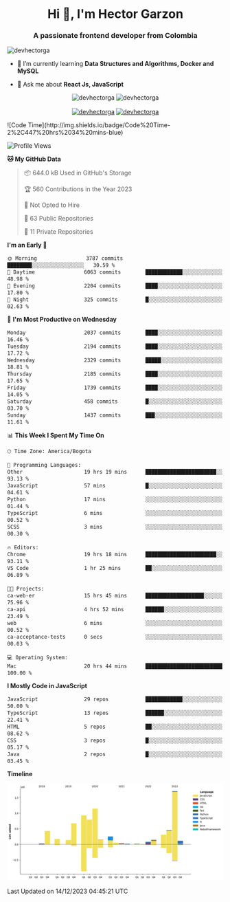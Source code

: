 <h1 align="center">Hi 👋, I'm Hector Garzon</h1>
<h3 align="center">A passionate frontend developer from Colombia</h3>

<p align="left"> <img src="https://komarev.com/ghpvc/?username=devhectorga" alt="devhectorga" /> </p>

- 🌱 I’m currently learning **Data Structures and Algorithms, Docker and MySQL**

- 💬 Ask me about **React Js, JavaScript**

<p align="center"> <img src="https://github-readme-stats.vercel.app/api?username=devhectorga&count_private=true&show_icons=true" alt="devhectorga" /> <img src="https://github-readme-stats.vercel.app/api/top-langs/?username=devhectorga&layout=compact" alt="devhectorga" /></p>

<p align="center">
<a href="https://twitter.com/devhectorga" target="blank"><img align="center" src="https://cdn.jsdelivr.net/npm/simple-icons@3.0.1/icons/twitter.svg" alt="devhectorga" height="20" width="20" /></a>
<a href="https://linkedin.com/in/devhectorga" target="blank"><img align="center" src="https://cdn.jsdelivr.net/npm/simple-icons@3.0.1/icons/linkedin.svg" alt="devhectorga" height="20" width="20" /></a>
</p>
<!--START_SECTION:waka-->
![Code Time](http://img.shields.io/badge/Code%20Time-2%2C447%20hrs%2034%20mins-blue)

![Profile Views](http://img.shields.io/badge/Profile%20Views-0-blue)

**🐱 My GitHub Data** 

> 📦 644.0 kB Used in GitHub's Storage 
 > 
> 🏆 560 Contributions in the Year 2023
 > 
> 🚫 Not Opted to Hire
 > 
> 📜 63 Public Repositories 
 > 
> 🔑 11 Private Repositories 
 > 
**I'm an Early 🐤** 

```text
🌞 Morning                3787 commits        ████████░░░░░░░░░░░░░░░░░   30.59 % 
🌆 Daytime                6063 commits        ████████████░░░░░░░░░░░░░   48.98 % 
🌃 Evening                2204 commits        ████░░░░░░░░░░░░░░░░░░░░░   17.80 % 
🌙 Night                  325 commits         █░░░░░░░░░░░░░░░░░░░░░░░░   02.63 % 
```
📅 **I'm Most Productive on Wednesday** 

```text
Monday                   2037 commits        ████░░░░░░░░░░░░░░░░░░░░░   16.46 % 
Tuesday                  2194 commits        ████░░░░░░░░░░░░░░░░░░░░░   17.72 % 
Wednesday                2329 commits        █████░░░░░░░░░░░░░░░░░░░░   18.81 % 
Thursday                 2185 commits        ████░░░░░░░░░░░░░░░░░░░░░   17.65 % 
Friday                   1739 commits        ████░░░░░░░░░░░░░░░░░░░░░   14.05 % 
Saturday                 458 commits         █░░░░░░░░░░░░░░░░░░░░░░░░   03.70 % 
Sunday                   1437 commits        ███░░░░░░░░░░░░░░░░░░░░░░   11.61 % 
```


📊 **This Week I Spent My Time On** 

```text
🕑︎ Time Zone: America/Bogota

💬 Programming Languages: 
Other                    19 hrs 19 mins      ███████████████████████░░   93.13 % 
JavaScript               57 mins             █░░░░░░░░░░░░░░░░░░░░░░░░   04.61 % 
Python                   17 mins             ░░░░░░░░░░░░░░░░░░░░░░░░░   01.44 % 
TypeScript               6 mins              ░░░░░░░░░░░░░░░░░░░░░░░░░   00.52 % 
SCSS                     3 mins              ░░░░░░░░░░░░░░░░░░░░░░░░░   00.30 % 

🔥 Editors: 
Chrome                   19 hrs 18 mins      ███████████████████████░░   93.11 % 
VS Code                  1 hr 25 mins        ██░░░░░░░░░░░░░░░░░░░░░░░   06.89 % 

🐱‍💻 Projects: 
ca-web-er                15 hrs 45 mins      ███████████████████░░░░░░   75.96 % 
ca-api                   4 hrs 52 mins       ██████░░░░░░░░░░░░░░░░░░░   23.49 % 
web                      6 mins              ░░░░░░░░░░░░░░░░░░░░░░░░░   00.52 % 
ca-acceptance-tests      0 secs              ░░░░░░░░░░░░░░░░░░░░░░░░░   00.03 % 

💻 Operating System: 
Mac                      20 hrs 44 mins      █████████████████████████   100.00 % 
```

**I Mostly Code in JavaScript** 

```text
JavaScript               29 repos            ████████████░░░░░░░░░░░░░   50.00 % 
TypeScript               13 repos            ██████░░░░░░░░░░░░░░░░░░░   22.41 % 
HTML                     5 repos             ██░░░░░░░░░░░░░░░░░░░░░░░   08.62 % 
CSS                      3 repos             █░░░░░░░░░░░░░░░░░░░░░░░░   05.17 % 
Java                     2 repos             █░░░░░░░░░░░░░░░░░░░░░░░░   03.45 % 
```



**Timeline**

![Lines of Code chart](https://raw.githubusercontent.com/devHectorGa/devHectorGa/master/assets/bar_graph.png)


 Last Updated on 14/12/2023 04:45:21 UTC
<!--END_SECTION:waka-->
